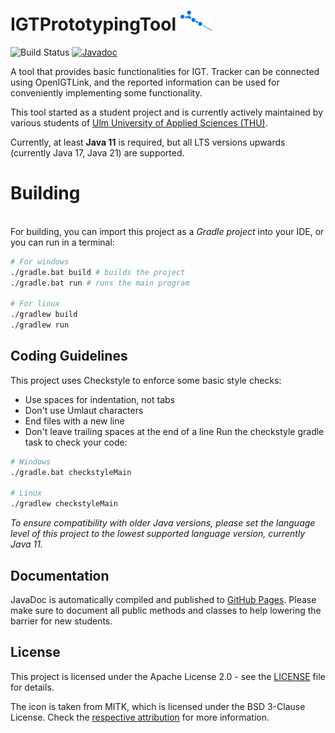 # IGTPrototypingTool ![IGTPT Icon](src/main/resources/icon/icon_small.png "IGTPT Icon")

![Build Status](https://github.com/NAMI-THU/IGTPrototypingTool/actions/workflows/gradle-build.yml/badge.svg?branch=master)
[![Javadoc](https://img.shields.io/badge/JavaDoc-Online-green)](https://nami-thu.github.io/IGTPrototypingTool/)

A tool that provides basic functionalities for IGT.
Tracker can be connected using OpenIGTLink, and the reported information can be used for conveniently implementing some functionality.

This tool started as a student project and is currently actively maintained by various students of [Ulm University of Applied Sciences (THU)](https://www.thu.de).

Currently, at least **Java 11** is required, but all LTS versions upwards (currently Java 17, Java 21) are supported.

# Building

\
For building, you can import this project as a *Gradle project* into your IDE, or you
can run in a terminal:
```bash
# For windows
./gradle.bat build # builds the project
./gradle.bat run # runs the main program

# For linux
./gradlew build
./gradlew run
```

## Coding Guidelines
This project uses Checkstyle to enforce some basic style checks:
* Use spaces for indentation, not tabs
* Don't use Umlaut characters
* End files with a new line
* Don't leave trailing spaces at the end of a line
Run the checkstyle gradle task to check your code:
```bash
# Windows
./gradle.bat checkstyleMain

# Linux
./gradlew checkstyleMain
```

_*To ensure compatibility with older Java versions, please set the language level of this project to the lowest supported language version, currently Java 11.*_

## Documentation
JavaDoc is automatically compiled and published to [GitHub Pages](https://nami-thu.github.io/IGTPrototypingTool/). 
Please make sure to document all public methods and classes to help lowering the barrier for new students.

## License
This project is licensed under the Apache License 2.0 - see the [LICENSE](LICENSE) file for details.

The icon is taken from MITK, which is licensed under the BSD 3-Clause License. Check the [respective attribution](src/main/resources/icon/attribution.txt) for more information.